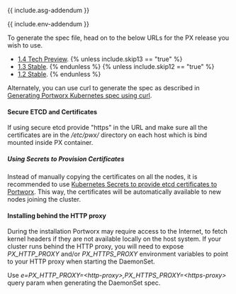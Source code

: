 {{ include.asg-addendum }}

{{ include.env-addendum }}

To generate the spec file, head on to the below URLs for the PX release you wish to use.

* [1.4 Tech Preview](https://install.portworx.com/1.4/).
{% unless include.skip13 == "true" %}
* [1.3 Stable](https://install.portworx.com/1.3/).
{% endunless %}
{% unless include.skip12 == "true" %}
* [1.2 Stable](https://install.portworx.com/1.2/).
{% endunless %}

Alternately, you can use curl to generate the spec as described in [Generating Portworx Kubernetes spec using curl](/scheduler/kubernetes/px-k8s-spec-curl.html).

#### Secure ETCD and Certificates
If using secure etcd provide "https" in the URL and make sure all the certificates are in the _/etc/pwx/_ directory on each host which is bind mounted inside PX container.

##### Using Secrets to Provision Certificates
Instead of manually copying the certificates on all the nodes, it is recommended to use [Kubernetes Secrets to provide etcd certificates to Portworx](/scheduler/kubernetes/etcd-certs-using-secrets.html). This way, the certificates will be automatically available to new nodes joining the cluster.

#### Installing behind the HTTP proxy

During the installation Portworx may require access to the Internet, to fetch kernel headers if they are not available locally on the host system.  If your cluster runs behind the HTTP proxy, you will need to expose _PX\_HTTP\_PROXY_ and/or _PX\_HTTPS\_PROXY_ environment variables to point to your HTTP proxy when starting the DaemonSet.

Use _e=PX\_HTTP\_PROXY=\<http-proxy>,PX\_HTTPS\_PROXY=\<https-proxy>_ query param when generating the DaemonSet spec.
